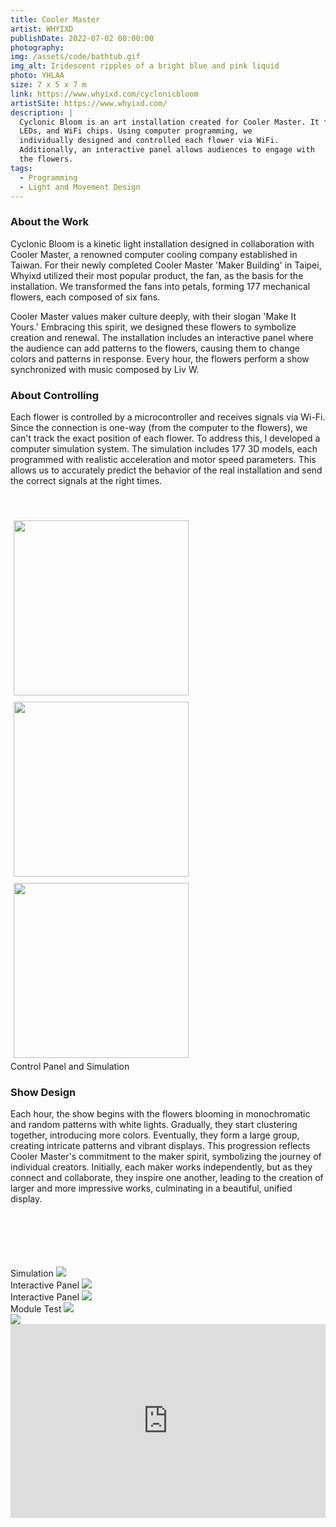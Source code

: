 ```yaml
---
title: Cooler Master
artist: WHYIXD
publishDate: 2022-07-02 00:00:00
photography:
img: /assets/code/bathtub.gif
img_alt: Iridescent ripples of a bright blue and pink liquid
photo: YHLAA
size: 7 x 5 x 7 m
link: https://www.whyixd.com/cyclonicbloom
artistSite: https://www.whyixd.com/
description: |
  Cyclonic Bloom is an art installation created for Cooler Master. It features 177 mechanical flowers equipped with stepper motors, 
  LEDs, and WiFi chips. Using computer programming, we 
  individually designed and controlled each flower via WiFi. 
  Additionally, an interactive panel allows audiences to engage with 
  the flowers.
tags:
  - Programming
  - Light and Movement Design
---
```


<style>
     .embed-container {
      --video--width: 1084;
      --video--height: 666;

      position: relative;
      padding-bottom: calc(var(--video--height) / var(--video--width) * 100%); /* 41.66666667% */
      overflow: hidden;
      max-width: 100%;
      background: black;
    }

    .embed-container iframe,
    .embed-container object,
    .embed-container embed {
      position: absolute;
      top: 0;
      left: 0;
      width: 100%;
      height: 100%;
    }
  </style>

### About the Work

Cyclonic Bloom is a kinetic light installation designed in collaboration with Cooler Master, a renowned computer cooling company established in Taiwan. For their newly completed Cooler Master 'Maker Building' in Taipei, Whyixd utilized their most popular product, the fan, as the basis for the installation. We transformed the fans into petals, forming 177 mechanical flowers, each composed of six fans.

Cooler Master values maker culture deeply, with their slogan 'Make It Yours.' Embracing this spirit, we designed these flowers to symbolize creation and renewal. The installation includes an interactive panel where the audience can add patterns to the flowers, causing them to change colors and patterns in response. Every hour, the flowers perform a show synchronized with music composed by Liv W.

### About Controlling

Each flower is controlled by a microcontroller and receives signals via Wi-Fi. Since the connection is one-way (from the computer to the flowers), we can't track the exact position of each flower. To address this, I developed a computer simulation system. The simulation includes 177 3D models, each programmed with realistic acceleration and motor speed parameters. This allows us to accurately predict the behavior of the real installation and send the correct signals at the right times.

<div class="array"style="margin:50px 0px 0px 0px;">
  <div class="arrayItem"  >
  <img src="/assets/Cooler/simu1.jpg" style="height:280px; margin:5px;"/>
    <img src="/assets/Cooler/flower.jpg" style="height:280px; margin:5px;"/> 
      
   <img src="/assets/Cooler/panel.jpg" style="height:280px; margin:5px;"/>
  </div>
</div>
Control Panel and Simulation

### Show Design

Each hour, the show begins with the flowers blooming in monochromatic and random patterns with white lights. Gradually, they start clustering together, introducing more colors. Eventually, they form a large group, creating intricate patterns and vibrant displays. This progression reflects Cooler Master's commitment to the maker spirit, symbolizing the journey of individual creators. Initially, each maker works independently, but as they connect and collaborate, they inspire one another, leading to the creation of larger and more impressive works, culminating in a beautiful, unified display.

<div class="gallery" style="    margin-top:100px;">

<div class="height  withTitle">
<span class="imgTitle">Simulation</span>
<img style=""src="/assets/Cooler/simu.gif">
</div>

<div class="height  withTitle">
<span class="imgTitle">Interactive Panel</span>
<img style=""src="/assets/Cooler/information.jpg">
</div>

<div class="height  withTitle">
<span class="imgTitle">Interactive Panel</span>
<img style=""src="/assets/Cooler/size.jpg">
</div>

<div class="height  withTitle">
<span class="imgTitle">Module Test</span>
<img style=""src="/assets/Cooler/test.gif">
</div>

<div class="width " >
<img style=""src="/assets/Cooler/installation.jpg">
</div>

</div>
<div class='embed-container'>
<iframe title="vimeo-player" src="https://player.vimeo.com/video/783560189?h=3646606fd&autoplay=1&muted=1"  frameborder="0"  frameborder="0" allow="autoplay; fullscreen; picture-in-picture" allowfullscreen</iframe>
<div class='embed-container'>
